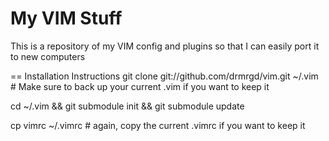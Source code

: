 My VIM Stuff
==

This is a repository of my VIM config and plugins so that I can easily port it to new computers

==
Installation Instructions
git clone git://github.com/drmrgd/vim.git ~/.vim  # Make sure to back up your current .vim if you want to keep it

cd ~/.vim && git submodule init && git submodule update

cp vimrc ~/.vimrc # again, copy the current .vimrc if you want to keep it
